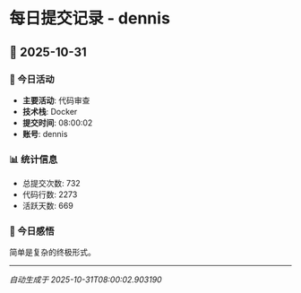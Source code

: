 # 每日提交记录 - dennis

## 📅 2025-10-31

### 🎯 今日活动
- **主要活动**: 代码审查
- **技术栈**: Docker
- **提交时间**: 08:00:02
- **账号**: dennis

### 📊 统计信息
- 总提交次数: 732
- 代码行数: 2273
- 活跃天数: 669

### 💭 今日感悟
简单是复杂的终极形式。

---
*自动生成于 2025-10-31T08:00:02.903190*
